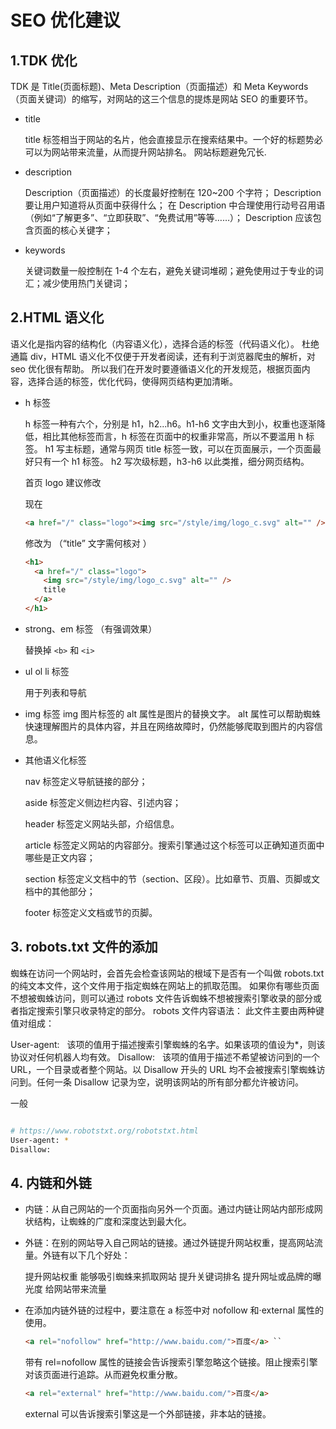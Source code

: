 # SEO 优化建议

## 1.TDK 优化

TDK 是 Title(页面标题)、Meta Description（页面描述）和 Meta Keywords（页面关键词）的缩写，对网站的这三个信息的提炼是网站 SEO 的重要环节。

- title

  title 标签相当于网站的名片，他会直接显示在搜索结果中。一个好的标题势必可以为网站带来流量，从而提升网站排名。 网站标题避免冗长.

- description

  Description（页面描述）的长度最好控制在 120~200 个字符；
  Description 要让用户知道将从页面中获得什么；
  在 Description 中合理使用行动号召用语（例如“了解更多”、“立即获取”、“免费试用”等等……）；
  Description 应该包含页面的核心关键字；

- keywords

  关键词数量一般控制在 1-4 个左右，避免关键词堆砌；避免使用过于专业的词汇；减少使用热门关键词；

## 2.HTML 语义化

语义化是指内容的结构化（内容语义化），选择合适的标签（代码语义化）。
杜绝通篇 div，HTML 语义化不仅便于开发者阅读，还有利于浏览器爬虫的解析，对 seo 优化很有帮助。
所以我们在开发时要遵循语义化的开发规范，根据页面内容，选择合适的标签，优化代码，使得网页结构更加清晰。

- h 标签

  h 标签一种有六个，分别是 h1，h2...h6。h1-h6 文字由大到小，权重也逐渐降低，相比其他标签而言，h 标签在页面中的权重非常高，所以不要滥用 h 标签。 h1 写主标题，通常与网页 title 标签一致，可以在页面展示，一个页面最好只有一个 h1 标签。
  h2 写次级标题，h3-h6 以此类推，细分网页结构。

  首页 logo 建议修改

  现在

  ```html
  <a href="/" class="logo"><img src="/style/img/logo_c.svg" alt="" /></a>
  ```

  修改为 （“title” 文字需何核对 ）

  ```html
  <h1>
    <a href="/" class="logo">
      <img src="/style/img/logo_c.svg" alt="" />
      title
    </a>
  </h1>
  ```

- strong、em 标签 （有强调效果）

  替换掉 `<b>` 和 `<i>`

- ul ol li 标签

  用于列表和导航

- img 标签
  img 图片标签的 alt 属性是图片的替换文字。
  alt 属性可以帮助蜘蛛快速理解图片的具体内容，并且在网络故障时，仍然能够爬取到图片的内容信息。

- 其他语义化标签

  nav 标签定义导航链接的部分；

  aside 标签定义侧边栏内容、引述内容；

  header 标签定义网站头部，介绍信息。

  article 标签定义网站的内容部分。搜索引擎通过这个标签可以正确知道页面中哪些是正文内容；

  section 标签定义文档中的节（section、区段）。比如章节、页眉、页脚或文档中的其他部分；

  footer 标签定义文档或节的页脚。

## 3. robots.txt 文件的添加

蜘蛛在访问一个网站时，会首先会检查该网站的根域下是否有一个叫做 robots.txt 的纯文本文件，这个文件用于指定蜘蛛在网站上的抓取范围。
如果你有哪些页面不想被蜘蛛访问，则可以通过 robots 文件告诉蜘蛛不想被搜索引擎收录的部分或者指定搜索引擎只收录特定的部分。
robots 文件内容语法：
此文件主要由两种键值对组成：

User-agent:   该项的值用于描述搜索引擎蜘蛛的名字。如果该项的值设为\*，则该协议对任何机器人均有效。
Disallow:   该项的值用于描述不希望被访问到的一个 URL，一个目录或者整个网站。以 Disallow 开头的 URL 均不会被搜索引擎蜘蛛访问到。任何一条 Disallow 记录为空，说明该网站的所有部分都允许被访问。

一般

```sh

# https://www.robotstxt.org/robotstxt.html
User-agent: *
Disallow:

```

## 4. 内链和外链

- 内链：从自己网站的一个页面指向另外一个页面。通过内链让网站内部形成网状结构，让蜘蛛的广度和深度达到最大化。

- 外链：在别的网站导入自己网站的链接。通过外链提升网站权重，提高网站流量。外链有以下几个好处：

  提升网站权重
  能够吸引蜘蛛来抓取网站
  提升关键词排名
  提升网址或品牌的曝光度
  给网站带来流量

- 在添加内链外链的过程中，要注意在 a 标签中对 nofollow 和·external 属性的使用。

  ```html
  <a rel="nofollow" href="http://www.baidu.com/">百度</a> ``
  ```

  带有 rel=nofollow 属性的链接会告诉搜索引擎忽略这个链接。阻止搜索引擎对该页面进行追踪。从而避免权重分散。

  ```html
  <a rel="external" href="http://www.baidu.com/">百度</a>
  ```

  external 可以告诉搜索引擎这是一个外部链接，非本站的链接。
